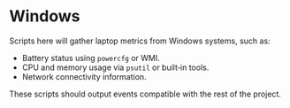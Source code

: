 # Windows

Scripts here will gather laptop metrics from Windows systems, such as:

- Battery status using `powercfg` or WMI.
- CPU and memory usage via `psutil` or built‑in tools.
- Network connectivity information.

These scripts should output events compatible with the rest of the project.
